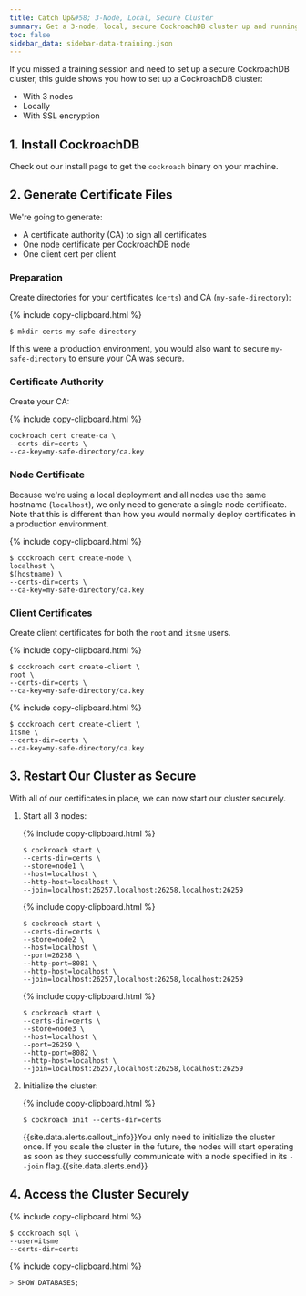 ```yaml
---
title: Catch Up&#58; 3-Node, Local, Secure Cluster
summary: Get a 3-node, local, secure CockroachDB cluster up and running quickly with a load generator.
toc: false
sidebar_data: sidebar-data-training.json
---
```


If you missed a training session and need to set up a secure CockroachDB cluster, this guide shows you how to set up a CockroachDB cluster:

- With 3 nodes
- Locally
- With SSL encryption

## 1. Install CockroachDB

Check out our install page to get the `cockroach` binary on your machine.

## 2. Generate Certificate Files

We're going to generate:

- A certificate authority (CA) to sign all certificates
- One node certificate per CockroachDB node
- One client cert per client

### Preparation

Create directories for your certificates (`certs`) and CA (`my-safe-directory`):

{% include copy-clipboard.html %}
~~~ shell
$ mkdir certs my-safe-directory
~~~

If this were a production environment, you would also want to secure `my-safe-directory` to ensure your CA was secure.

### Certificate Authority

Create your CA:

{% include copy-clipboard.html %}
~~~ shell
cockroach cert create-ca \
--certs-dir=certs \
--ca-key=my-safe-directory/ca.key
~~~

### Node Certificate

Because we're using a local deployment and all nodes use the same hostname (`localhost`), we only need to generate a single node certificate. Note that this is different than how you would normally deploy certificates in a production environment.

{% include copy-clipboard.html %}
~~~ shell
$ cockroach cert create-node \
localhost \
$(hostname) \
--certs-dir=certs \
--ca-key=my-safe-directory/ca.key
~~~

### Client Certificates

Create client certificates for both the `root` and `itsme` users.

{% include copy-clipboard.html %}
~~~ shell
$ cockroach cert create-client \
root \
--certs-dir=certs \
--ca-key=my-safe-directory/ca.key
~~~

{% include copy-clipboard.html %}
~~~
$ cockroach cert create-client \
itsme \
--certs-dir=certs \
--ca-key=my-safe-directory/ca.key
~~~

## 3. Restart Our Cluster as Secure

With all of our certificates in place, we can now start our cluster securely.

1. Start all 3 nodes:

    {% include copy-clipboard.html %}
    ~~~ shell
    $ cockroach start \
    --certs-dir=certs \
    --store=node1 \
    --host=localhost \
    --http-host=localhost \
    --join=localhost:26257,localhost:26258,localhost:26259
    ~~~

    {% include copy-clipboard.html %}
    ~~~ shell
    $ cockroach start \
    --certs-dir=certs \
    --store=node2 \
    --host=localhost \
    --port=26258 \
    --http-port=8081 \
    --http-host=localhost \
    --join=localhost:26257,localhost:26258,localhost:26259
    ~~~

    {% include copy-clipboard.html %}
    ~~~ shell
    $ cockroach start \
    --certs-dir=certs \
    --store=node3 \
    --host=localhost \
    --port=26259 \
    --http-port=8082 \
    --http-host=localhost \
    --join=localhost:26257,localhost:26258,localhost:26259
    ~~~

2. Initialize the cluster:

    {% include copy-clipboard.html %}
    ~~~ shell
    $ cockroach init --certs-dir=certs
    ~~~

    {{site.data.alerts.callout_info}}You only need to initialize the cluster once. If you scale the cluster in the future, the nodes will start operating as soon as they successfully communicate with a node specified in its <code>--join</code> flag.{{site.data.alerts.end}}

## 4. Access the Cluster Securely

{% include copy-clipboard.html %}
~~~ shell
$ cockroach sql \
--user=itsme
--certs-dir=certs
~~~

{% include copy-clipboard.html %}
~~~ sql
> SHOW DATABASES;
~~~
